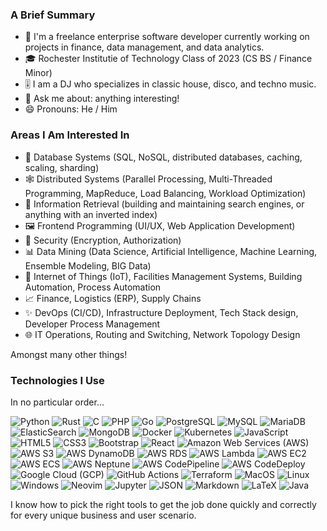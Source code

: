 ### A Brief Summary

- 💼 I'm a freelance enterprise software developer currently working on projects in finance, data management, and data analytics.
- 🎓 Rochester Institutie of Technology Class of 2023 (CS BS / Finance Minor)
- 🎚️ I am a DJ who specializes in classic house, disco, and techno music.
- 💬 Ask me about: anything interesting!
- 😄 Pronouns: He / Him

### Areas I Am Interested In

- 💽 Database Systems (SQL, NoSQL, distributed databases, caching, scaling, sharding)
- 🕸️ Distributed Systems (Parallel Processing, Multi-Threaded Programming, MapReduce, Load Balancing, Workload Optimization)
- 🔎 Information Retrieval (building and maintaining search engines, or anything with an inverted index)
- 🖼️ Frontend Programming (UI/UX, Web Application Development)
- 🔐 Security (Encryption, Authorization)
- 📊 Data Mining (Data Science, Artificial Intelligence, Machine Learning, Ensemble Modeling, BIG Data)
- 🚥 Internet of Things (IoT), Facilities Management Systems, Building Automation, Process Automation
- 📈 Finance, Logistics (ERP), Supply Chains
- ✨ DevOps (CI/CD), Infrastructure Deployment, Tech Stack design, Developer Process Management
- 🌐 IT Operations, Routing and Switching, Network Topology Design


Amongst many other things!

### Technologies I Use

In no particular order...

![Python](https://img.shields.io/badge/-Python-3776AB?logoColor=white&style=flat-square&logo=Python)
![Rust](https://img.shields.io/badge/-Rust-e23c26?logoColor=white&style=flat-square&logo=Rust)
![C](https://img.shields.io/badge/-C-A8B9CC?logoColor=white&style=flat-square&logo=C)
![PHP](https://img.shields.io/badge/-PHP-777BB4?style=flat-square&logoColor=white&logo=php)
![Go](https://img.shields.io/badge/-Go-00ADD8?logoColor=white&style=flat-square&logo=Go)
![PostgreSQL](https://img.shields.io/badge/-PostgreSQL-336791?logoColor=white&style=flat-square&logo=PostgreSQL)
![MySQL](https://img.shields.io/badge/-MySQL-F29111?logoColor=white&style=flat-square&logo=MySQL)
![MariaDB](https://img.shields.io/badge/-MariaDB-c1755a?logoColor=white&style=flat-square&logo=MariaDB)
![ElasticSearch](https://img.shields.io/badge/-ElasticSearch-fdc510?logoColor=white&style=flat-square&logo=ElasticSearch)
![MongoDB](https://img.shields.io/badge/-MongoDB-47A248?logoColor=white&style=flat-square&logo=MongoDB)
![Docker](https://img.shields.io/badge/-Docker-2496ED?style=flat-square&logoColor=white&logo=docker)
![Kubernetes](https://img.shields.io/badge/-Kubernetes-306de5?logoColor=white&style=flat-square&logo=Kubernetes)
![JavaScript](https://img.shields.io/badge/-JavaScript-F0DB4F?style=flat-square&logoColor=white&logo=javascript)
![HTML5](https://img.shields.io/badge/-HTML5-E34F26?style=flat-square&logoColor=white&logo=HTML5)
![CSS3](https://img.shields.io/badge/-CSS3-1572B6?style=flat-square&logoColor=white&logo=CSS3)
![Bootstrap](https://img.shields.io/badge/-Bootstrap-7952B3?style=flat-square&logoColor=white&logo=Bootstrap)
![React](https://img.shields.io/badge/-React-61DAFB?style=flat-square&logoColor=white&logo=React)
![Amazon Web Services (AWS)](https://img.shields.io/badge/-Amazon%20AWS-232F3E?logoColor=white&style=flat-square&logo=amazon-aws)
![AWS S3](https://img.shields.io/badge/-AWS%20S3-ed7214?logoColor=white&style=flat-square&logo=Amazon%20S3)
![AWS DynamoDB](https://img.shields.io/badge/-AWS%20DynamoDB-ed7214?logoColor=white&style=flat-square&logo=Amazon%20DynamoDB)
![AWS RDS](https://img.shields.io/badge/-AWS%20RDS-ed7214?logoColor=white&style=flat-square&logo=Amazon%20RDS)
![AWS Lambda](https://img.shields.io/badge/-AWS%20Lambda-ed7214?logoColor=white&style=flat-square&logo=Amazon%20Lambda)
![AWS EC2](https://img.shields.io/badge/-AWS%20EC2-ed7214?logoColor=white&style=flat-square&logo=Amazon%20EC2)
![AWS ECS](https://img.shields.io/badge/-AWS%20ECS-ed7214?logoColor=white&style=flat-square&logo=Amazon%20ECS)
![AWS Neptune](https://img.shields.io/badge/-AWS%20Neptune-ed7214?logoColor=white&style=flat-square&logo=Amazon%20Neptune)
![AWS CodePipeline](https://img.shields.io/badge/-AWS%20CodePipeline-ed7214?logoColor=white&style=flat-square&logo=Amazon%20CodePipeline)
![AWS CodeDeploy](https://img.shields.io/badge/-AWS%20CodeDeploy-ed7214?logoColor=white&style=flat-square&logo=Amazon%20CodeDeploy)
![Google Cloud (GCP)](https://img.shields.io/badge/-Google%20Cloud-4285F4?style=flat-square&logoColor=white&logo=google-cloud)
![GitHub Actions](https://img.shields.io/badge/-GitHub%20Actions-2088FF?logoColor=white&style=flat-square&logo=GItHub-Actions)
![Terraform](https://img.shields.io/badge/-Terraform-623CE4?logoColor=white&style=flat-square&logo=Terraform)
![MacOS](https://img.shields.io/badge/-MacOS-000000?logoColor=white&style=flat-square&logo=apple)
![Linux](https://img.shields.io/badge/-Linux-FCC624?logoColor=white&style=flat-square&logo=linux)
![Windows](https://img.shields.io/badge/-Windows-0078D6?style=flat-square&logo=windows)
![Neovim](https://img.shields.io/badge/-Neovim-57A143?logoColor=white&style=flat-square&logo=neovim)
![Jupyter](https://img.shields.io/badge/-Jupyter-F37626?logoColor=white&style=flat-square&logo=jupyter)
![JSON](https://img.shields.io/badge/-JSON-000000?logoColor=white&style=flat-square&logo=JSON)
![Markdown](https://img.shields.io/badge/-Markdown-000000?logoColor=white&style=flat-square&logo=Markdown)
![LaTeX](https://img.shields.io/badge/-LaTeX-008080?logoColor=white&style=flat-square&logo=LaTeX)
![Java](https://img.shields.io/badge/-Java-007396?style=flat-square&logoColor=maroon&logo=Java)

I know how to pick the right tools to get the job done quickly and correctly for every unique business and user scenario.
